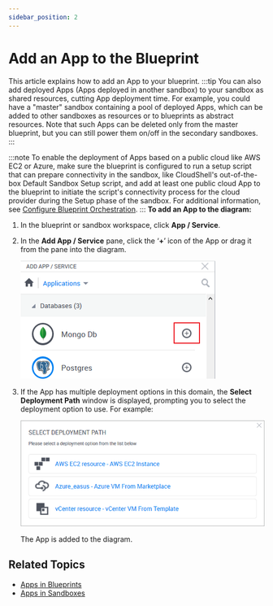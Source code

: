 ```yaml
---
sidebar_position: 2
---
```


# Add an App to the Blueprint

This article explains how to add an App to your blueprint.
:::tip
You can also add deployed Apps (Apps deployed in another sandbox) to your sandbox as shared resources, cutting App deployment time. For example, you could have a "master" sandbox containing a pool of deployed Apps, which can be added to other sandboxes as resources or to blueprints as abstract resources. Note that such Apps can be deleted only from the master blueprint, but you can still power them on/off in the secondary sandboxes.
:::

:::note
To enable the deployment of Apps based on a public cloud like AWS EC2 or Azure, make sure the blueprint is configured to run a setup script that can prepare connectivity in the sandbox, like CloudShell's out-of-the-box Default Sandbox Setup script, and add at least one public cloud App to the blueprint to initiate the script's connectivity process for the cloud provider during the Setup phase of the sandbox. For additional information, see [Configure Blueprint Orchestration](../blueprint-properties/configure-orchestration.md).
:::
**To add an App to the diagram:**

1. In the blueprint or sandbox workspace, click **App / Service**.
2. In the **Add App / Service** pane, click the ‘**+**’ icon of the App or drag it from the pane into the diagram.
    
    ![](/Images/CloudShell-Portal/Lab-Management/Working-with-Apps/Working-with-Apps_3.png)
    
3. If the App has multiple deployment options in this domain, the **Select Deployment Path** window is displayed, prompting you to select the deployment option to use. For example:
    
    ![](/Images/CloudShell-Portal/Lab-Management/AppSelectDeploymentPath.png)
    
    The App is added to the diagram.
    

## Related Topics

- [Apps in Blueprints](../../../../portal/blueprints/creating-blueprints/apps)
- [Apps in Sandboxes](../../../../portal/sandboxes/sandbox-workspace/apps)
